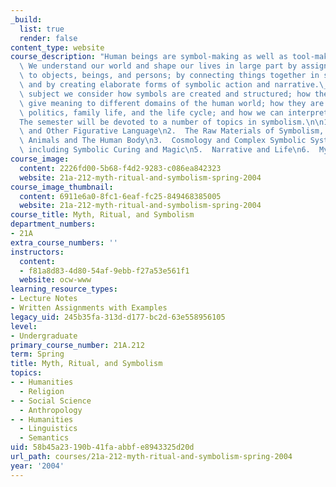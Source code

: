 ```yaml
---
_build:
  list: true
  render: false
content_type: website
course_description: "Human beings are symbol-making as well as tool-making animals.\
  \ We understand our world and shape our lives in large part by assigning meanings\
  \ to objects, beings, and persons; by connecting things together in symbolic patterns;\
  \ and by creating elaborate forms of symbolic action and narrative.\_In this introductory\
  \ subject we consider how symbols are created and structured; how they draw on and\
  \ give meaning to different domains of the human world; how they are woven into\
  \ politics, family life, and the life cycle; and how we can interpret them.\n\n\
  The semester will be devoted to a number of topics in symbolism.\n\n1.  Metaphor\
  \ and Other Figurative Language\n2.  The Raw Materials of Symbolism, especially\
  \ Animals and The Human Body\n3.  Cosmology and Complex Symbolic Systems\n4.  Ritual,\
  \ including Symbolic Curing and Magic\n5.  Narrative and Life\n6.  Mythology\n"
course_image:
  content: 2226fd00-5b68-f4d2-9283-c086ea842323
  website: 21a-212-myth-ritual-and-symbolism-spring-2004
course_image_thumbnail:
  content: 6911e6a0-8fc1-6eaf-fc25-849468385005
  website: 21a-212-myth-ritual-and-symbolism-spring-2004
course_title: Myth, Ritual, and Symbolism
department_numbers:
- 21A
extra_course_numbers: ''
instructors:
  content:
  - f81a8d83-4d80-54af-9ebb-f27a53e561f1
  website: ocw-www
learning_resource_types:
- Lecture Notes
- Written Assignments with Examples
legacy_uid: 245b35fa-313d-d177-bc2d-63e558956105
level:
- Undergraduate
primary_course_number: 21A.212
term: Spring
title: Myth, Ritual, and Symbolism
topics:
- - Humanities
  - Religion
- - Social Science
  - Anthropology
- - Humanities
  - Linguistics
  - Semantics
uid: 58b45a23-190b-41fa-abbf-e8943325d20d
url_path: courses/21a-212-myth-ritual-and-symbolism-spring-2004
year: '2004'
---
```

